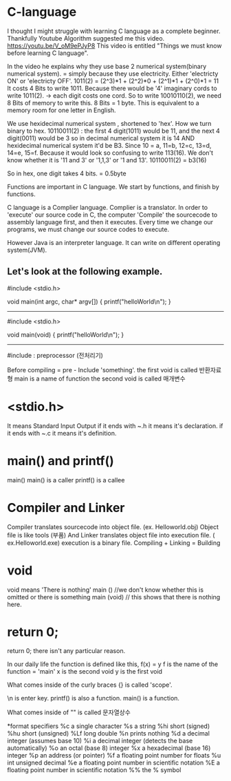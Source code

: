 # C-language

I thought I might struggle with learning C language as a complete beginner.
Thankfully Youtube Algorithm suggested me this video.
https://youtu.be/V_oM9ePJyP8
This video is entitled "Things we must know before learning C language".

In the video he explains why they use base 2 numerical system(binary numerical system). = simply because they use electricity. 
Either 'electricty ON' or 'electricty OFF'.
1011(2) = (2^3)*1 + (2^2)*0 + (2^1)*1 + (2^0)*1 = 11
It costs 4 Bits to write 1011. Because there would be '4' imaginary cords to write 1011(2). -> each digit costs one cord.
So to write 10010110(2), we need 8 Bits of memory to write this.
8 Bits = 1 byte. This is equivalent to a memory room for one letter in English. 


We use hexidecimal numerical system , shortened to 'hex'.
How we turn binary to hex.
10110011(2) : the first 4 digit(1011) would be 11, and the next  4 digit(0011) would be 3 so in decimal numerical system it is 14 AND hexidecimal numerical system it'd be B3.
Since 10 = a, 11=b, 12=c, 13=d, 14=e, 15=f. Because it would look so confusing to write 113(16). We don't know whether it is '11 and 3' or '1,1,3' or '1 and 13'.
10110011(2) = b3(16)

So in hex, one digit takes 4 bits. = 0.5byte

Functions are important in C language. We start by functions, and finish by functions.

C language is a Complier language. Complier is a translator. 
In order to 'execute' our source code in C, the computer 'Compile' the sourcecode to assembly language first, and then it executes.
Every time we change our programs, we must change our source codes to execute.

However Java is an interpreter language. It can  write on different operating system(JVM).

Let's look at the following example.
-------------------------------------------

#include <stdio.h>

void main(int argc, char* argv[])
{
    printf("helloWorld\n");
}

--------------------------------------------

#include <stdio.h>

void main(void)
{
    printf("helloWorld\n");
}

--------------------------------------------
#include : preprocessor (전처리기)

Before compiling = pre -
Include 'something'.
the first void is called 반환자료형
main is a name of function
the second void is called 매개변수

# <stdio.h>
It means Standard Input Output
if it ends with ~.h it means it's declaration.
if it ends with ~.c it means it's definition.

# main() and printf()
main()
main() is a caller
printf() is a callee

# Compiler and Linker
Compiler translates sourcecode into object file. (ex. Helloworld.obj)
Object file is like tools (부품)
And Linker translates object file into execution file. ( ex.Helloworld.exe)
execution is a binary file.
Compiling + Linking = Building

# void
void means 'There is nothing'
main () //we don't know whether this is omitted or there is something
main (void) // this shows that there is nothing here.

# return 0;
return 0; there isn't any particular reason.


In our daily life the function is defined like this,
f(x) = y
f is the name of the function = 'main'
x is the second void
y is the first void

What comes inside of the curly braces {} is called 'scope'.

\n is enter key.
printf() is also a function.
main() is a function.

What comes inside of "" is called 문자열상수

*format specifiers
%c	a single character 
%s	a string
%hi	short (signed)
%hu	short (unsigned)
%Lf	long double
%n	prints nothing
%d	a decimal integer (assumes base 10)
%i	a decimal integer (detects the base automatically)
%o	an octal (base 8) integer
%x	a hexadecimal (base 16) integer
%p	an address (or pointer)
%f	a floating point number for floats
%u	int unsigned decimal
%e	a floating point number in scientific notation
%E	a floating point number in scientific notation
%%	the % symbol
